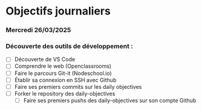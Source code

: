# Objectifs journaliers

### Mercredi 26/03/2025

### Découverte des outils de développement :
- [ ] Découverte de VS Code
- [ ] Comprendre le web (Openclassrooms)
- [ ] Faire le parcours Git-it (Nodeschool.io)
- [ ] Établir sa connexion en SSH avec Github
- [ ] Faire ses premiers commits sur les daily objectives
- [ ] Forker le repository des daily-objectives
  - [ ] Faire ses premiers pushs des daily-objectives sur son compte Github
